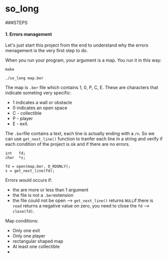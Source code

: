# so_long

###STEPS

#### 1. Errors management

Let's just start this project from the end to understand why the errors menagement is the very first step to do.

When you run your program, your argument is a map. You run it in this way:

```
make

./so_long map.ber
```

The map is `.ber` file which contains 1, 0, P, C, E. These are characters that indicate someting very specific:

- 1 indicates a wall or obstacle
- 0 indicates an open space
- C - collectible
- P - player
- E - exit.

The `.ber`file contains a text, each line is actually ending with a `/n`. So we can use `get_next_line()` function to tranfer each line in a string and verify if each condition of the project is ok and if there are no errors.

```
int   fd;
char  *s;

fd = open(map.ber, O_RDONLY);
s = get_next_line(fd);
```

Errors would occurs if:
- the are more or less than 1 argument
- the file is not a `.ber`extension
- the file could not be open
    --> `get_next_line()` returns `NULL`if there is `read` returns a negative value on zero, you need to close the `fd` --> `close(fd)`.

Map conditions:
- Only one exit
- Only one player
- rectangular shaped map
- At least one collectible
- 


